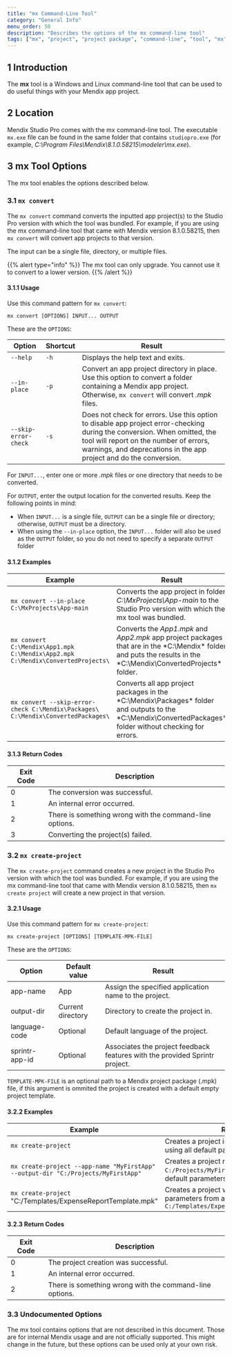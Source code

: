 ```yaml
---
title: "mx Command-Line Tool"
category: "General Info"
menu_order: 50
description: "Describes the options of the mx command-line tool"
tags: ["mx", "project", "project package", "command-line", "tool", "mx", "studio pro", "windows", "linux"]
---
```


## 1 Introduction

The **mx** tool is a Windows and Linux command-line tool that can be used to do useful things with your Mendix app project.

## 2 Location

Mendix Studio Pro comes with the mx command-line tool. The executable `mx.exe` file can be found in the same folder that contains `studiopro.exe` (for example, *C:\Program Files\Mendix\8.1.0.58215\modeler\mx.exe*).

## 3 mx Tool Options

The mx tool enables the options described below.

### 3.1 `mx convert`

The `mx convert` command converts the inputted app project(s) to the Studio Pro version with which the tool was bundled. For example, if you are using the mx command-line tool that came with Mendix version 8.1.0.58215, then `mx convert` will convert app projects to that version. 

The input can be a single file, directory, or multiple files.

{{% alert type="info" %}}
The mx tool can only upgrade. You cannot use it to convert to a lower version.
{{% /alert %}}

#### 3.1.1 Usage

Use this command pattern for `mx convert`:

`mx convert [OPTIONS] INPUT... OUTPUT`

These are the `OPTIONS`:

| Option | Shortcut | Result |
| --- | --- | --- |
| `--help` | `-h` | Displays the help text and exits. |
| `--in-place` | `-p` | Convert an app project directory in place. Use this option to convert a folder containing a Mendix app project. Otherwise, `mx convert` will convert *.mpk* files. |
| `--skip-error-check` | `-s` | Does not check for errors. Use this option to disable app project error-checking during the conversion. When omitted, the tool will report on the number of errors, warnings, and deprecations in the app project and do the conversion. |

For `INPUT...`, enter one or more *.mpk* files or one directory that needs to be converted.

For `OUTPUT`, enter the output location for the converted results. Keep the following points in mind:

* When `INPUT...` is a single file, `OUTPUT` can be a single file or directory; otherwise, `OUTPUT` must be a directory.
* When using the `--in-place` option, the `INPUT...` folder will also be used as the `OUTPUT` folder, so you do not need to specify a separate `OUTPUT` folder

#### 3.1.2 Examples

| Example | Result |
| --- | --- |
| `mx convert --in-place C:\MxProjects\App-main` | Converts the app project in folder *C:\MxProjects\App-main* to the Studio Pro version with which the mx tool was bundled. |
| `mx convert C:\Mendix\App1.mpk C:\Mendix\App2.mpk C:\Mendix\ConvertedProjects\` | Converts the *App1.mpk* and *App2.mpk* app project packages that are in the *C:\Mendix\* folder and puts the results in the *C:\Mendix\ConvertedProjects\* folder. |
| `mx convert --skip-error-check C:\Mendix\Packages\ C:\Mendix\ConvertedPackages\` | Converts all app project packages in the *C:\Mendix\Packages\* folder and outputs to the *C:\Mendix\ConvertedPackages\* folder without checking for errors. |

#### 3.1.3 Return Codes 

| Exit Code | Description |
| --- | --- |
| 0 | The conversion was successful. |
| 1 | An internal error occurred. |
| 2 | There is something wrong with the command-line options. |
| 3 | Converting the project(s) failed. |

### 3.2 `mx create-project`

The `mx create-project` command creates a new project in the Studio Pro version with which the tool was bundled. For example, if you are using the mx command-line tool that came with Mendix version 8.1.0.58215, then `mx create project` will create a new project in that version. 

#### 3.2.1 Usage

Use this command pattern for `mx create-project`:

`mx create-project [OPTIONS] [TEMPLATE-MPK-FILE]`

These are the `OPTIONS`:

| Option | Default value | Result |
| --- | --- | --- |
| app-name | App | Assign the specified application name to the project. |
| output-dir | Current directory | Directory to create the project in. |
| language-code | Optional | Default language of the project. |
| sprintr-app-id | Optional | Associates the project feedback features with the provided Sprintr project. |

`TEMPLATE-MPK-FILE` is an optional path to a Mendix project package (.mpk) file, if this argument is ommited the project is created with a default empty project template.

#### 3.2.2 Examples

| Example | Result |
| --- | --- |
| `mx create-project` | Creates a project in the current folder using all default parameters. |
| `mx create-project --app-name "MyFirstApp" --output-dir "C:/Projects/MyFirstApp"` | Creates a project named `MyFirstApp` in `C:/Projects/MyFirstApp` folder using all default parameters. |
| `mx create-project` "C:/Templates/ExpenseReportTemplate.mpk" | Creates a project with default parameters from a template located at `C:/Templates/ExpenseReportTemplate.mpk` |

#### 3.2.3 Return Codes 

| Exit Code | Description |
| --- | --- |
| 0 | The project creation was successful. |
| 1 | An internal error occurred. |
| 2 | There is something wrong with the command-line options. |

### 3.3 Undocumented Options

The mx tool contains options that are not described in this document. Those are for internal Mendix usage and are not officially supported. This might change in the future, but these options can be used only at your own risk.
